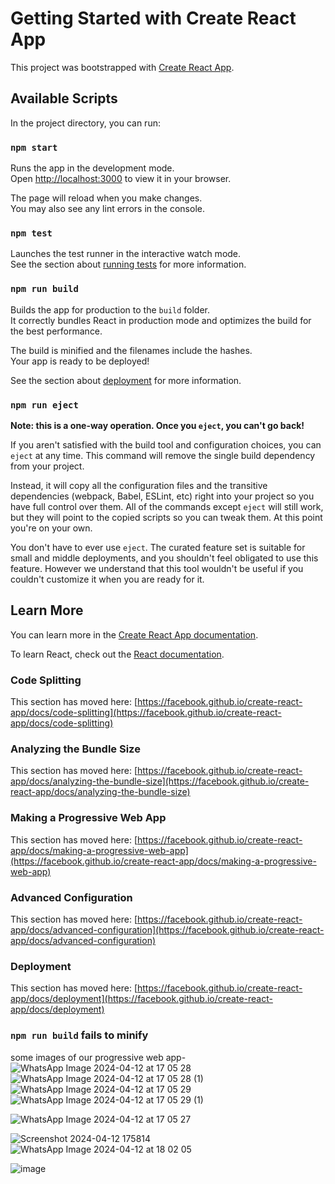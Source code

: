 # Getting Started with Create React App

This project was bootstrapped with [Create React App](https://github.com/facebook/create-react-app).

## Available Scripts

In the project directory, you can run:

### `npm start`

Runs the app in the development mode.\
Open [http://localhost:3000](http://localhost:3000) to view it in your browser.

The page will reload when you make changes.\
You may also see any lint errors in the console.

### `npm test`

Launches the test runner in the interactive watch mode.\
See the section about [running tests](https://facebook.github.io/create-react-app/docs/running-tests) for more information.

### `npm run build`

Builds the app for production to the `build` folder.\
It correctly bundles React in production mode and optimizes the build for the best performance.

The build is minified and the filenames include the hashes.\
Your app is ready to be deployed!

See the section about [deployment](https://facebook.github.io/create-react-app/docs/deployment) for more information.

### `npm run eject`

**Note: this is a one-way operation. Once you `eject`, you can't go back!**

If you aren't satisfied with the build tool and configuration choices, you can `eject` at any time. This command will remove the single build dependency from your project.

Instead, it will copy all the configuration files and the transitive dependencies (webpack, Babel, ESLint, etc) right into your project so you have full control over them. All of the commands except `eject` will still work, but they will point to the copied scripts so you can tweak them. At this point you're on your own.

You don't have to ever use `eject`. The curated feature set is suitable for small and middle deployments, and you shouldn't feel obligated to use this feature. However we understand that this tool wouldn't be useful if you couldn't customize it when you are ready for it.

## Learn More

You can learn more in the [Create React App documentation](https://facebook.github.io/create-react-app/docs/getting-started).

To learn React, check out the [React documentation](https://reactjs.org/).

### Code Splitting

This section has moved here: [https://facebook.github.io/create-react-app/docs/code-splitting](https://facebook.github.io/create-react-app/docs/code-splitting)

### Analyzing the Bundle Size

This section has moved here: [https://facebook.github.io/create-react-app/docs/analyzing-the-bundle-size](https://facebook.github.io/create-react-app/docs/analyzing-the-bundle-size)

### Making a Progressive Web App

This section has moved here: [https://facebook.github.io/create-react-app/docs/making-a-progressive-web-app](https://facebook.github.io/create-react-app/docs/making-a-progressive-web-app)

### Advanced Configuration

This section has moved here: [https://facebook.github.io/create-react-app/docs/advanced-configuration](https://facebook.github.io/create-react-app/docs/advanced-configuration)

### Deployment

This section has moved here: [https://facebook.github.io/create-react-app/docs/deployment](https://facebook.github.io/create-react-app/docs/deployment)

### `npm run build` fails to minify
some images of our progressive web app-
![WhatsApp Image 2024-04-12 at 17 05 28](https://github.com/Harish119306/Potential-Maker/assets/124718353/cc4c1736-7877-4d2b-8c8b-a3829244c5cb)
![WhatsApp Image 2024-04-12 at 17 05 28 (1)](https://github.com/Harish119306/Potential-Maker/assets/124718353/2020390c-2c14-493a-bb36-297b07cc11ef)
![WhatsApp Image 2024-04-12 at 17 05 29](https://github.com/Harish119306/Potential-Maker/assets/124718353/1b247e8f-bb47-4fb8-bdcb-7da355819d25)
![WhatsApp Image 2024-04-12 at 17 05 29 (1)](https://github.com/Harish119306/Potential-Maker/assets/124718353/3c225bba-acdd-4b85-a830-e8df9375e9d7)


![WhatsApp Image 2024-04-12 at 17 05 27](https://github.com/Harish119306/Potential-Maker/assets/124718353/41e736d6-e94b-45db-bd7c-c6ac809ce2b6)



![Screenshot 2024-04-12 175814](https://github.com/Harish119306/Potential-Maker/assets/124718353/d6126321-8ae1-4fb7-bc8c-5058b3bf9c20)
![WhatsApp Image 2024-04-12 at 18 02 05](https://github.com/Harish119306/Potential-Maker/assets/124718353/3930a27f-2f83-42bd-ad73-591ccdf51769)

![image](https://github.com/Harish119306/Potential-Maker/assets/124718353/e4cb34d0-2ba6-4ae9-a4fa-6833e4cebfca)
